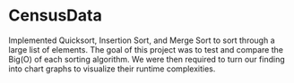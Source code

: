 # CensusData
Implemented Quicksort, Insertion Sort, and Merge Sort to sort through a large list of elements. The goal of this project was to test and compare the Big(O) of each sorting algorithm. We were then required to turn our finding into chart graphs to visualize their runtime complexities. 
